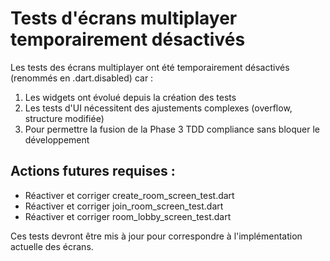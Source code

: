 # Tests d'écrans multiplayer temporairement désactivés

Les tests des écrans multiplayer ont été temporairement désactivés (renommés en .dart.disabled) car :

1. Les widgets ont évolué depuis la création des tests
2. Les tests d'UI nécessitent des ajustements complexes (overflow, structure modifiée)
3. Pour permettre la fusion de la Phase 3 TDD compliance sans bloquer le développement

## Actions futures requises :
- Réactiver et corriger create_room_screen_test.dart
- Réactiver et corriger join_room_screen_test.dart  
- Réactiver et corriger room_lobby_screen_test.dart

Ces tests devront être mis à jour pour correspondre à l'implémentation actuelle des écrans.